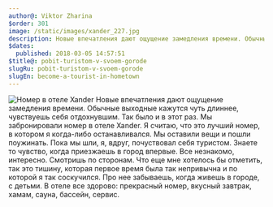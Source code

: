 ```yaml
---
author@: Viktor Zharina
$order: 301
image: /static/images/xander_227.jpg
description: Новые впечатления дают ощущение замедления времени. Обычные выходные кажутся чуть длиннее, чувствуешь себя отдохнувшим. Так было и в этот раз.
$dates:
  published: 2018-03-05 14:57:51
$title@: pobit-turistom-v-svoem-gorode
slugRu: pobit-turistom-v-svoem-gorode
slugEn: become-a-tourist-in-hometown
---
```

<img class="post-picture" src="/static/images/xander_227.jpg" alt="Номер в отеле Xander"/>
Новые впечатления дают ощущение замедления времени. Обычные выходные кажутся чуть длиннее, чувствуешь себя отдохнувшим. Так было и в этот раз. 
Мы забронировали номер в отеле Xander. Я считаю, что это лучший номер, в котором я когда-либо останавливался. Мы оставили вещи и пошли поужинать. 
Пока мы шли, я, вдруг, почуствовал себя туристом. Знаете то чувство, когда приезжаешь в город впервые. Все незнакомо, интересно. Смотришь по сторонам. 
Что еще мне хотелось бы отметить, так это тишину, которая первое время была так непривычна и по которой я так соскучился. 
Про нее забываешь, когда живешь в городе, с детьми. В отеле все здорово: прекрасный номер, вкусный завтрак, хамам, сауна, бассейн, сервис.

